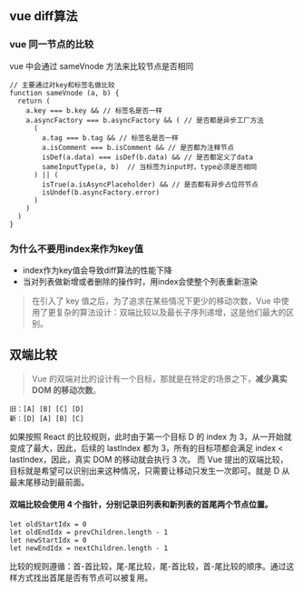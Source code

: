 ## vue diff算法
### vue 同一节点的比较
vue 中会通过 sameVnode 方法来比较节点是否相同

```
// 主要通过对key和标签名做比较
function sameVnode (a, b) {
  return (
    a.key === b.key && // 标签名是否一样
    a.asyncFactory === b.asyncFactory && ( // 是否都是异步工厂方法
      (
        a.tag === b.tag && // 标签名是否一样
        a.isComment === b.isComment && // 是否都为注释节点
        isDef(a.data) === isDef(b.data) && // 是否都定义了data
        sameInputType(a, b)  // 当标签为input时，type必须是否相同
      ) || (
        isTrue(a.isAsyncPlaceholder) && // 是否都有异步占位符节点
        isUndef(b.asyncFactory.error)
      )
    )
  )
}
```

### 为什么不要用index来作为key值
- index作为key值会导致diff算法的性能下降
- 当对列表做新增或者删除的操作时，用index会使整个列表重新渲染
> 在引入了 key 值之后，为了追求在某些情况下更少的移动次数，Vue 中使用了更复杂的算法设计：双端比较以及最长子序列递增，这是他们最大的区别。


## 双端比较
> Vue 的双端对比的设计有一个目标，那就是在特定的场景之下，**减少真实 DOM 的移动次数**。

```
旧：[A] [B] [C] [D]
新：[D] [A] [B] [C]
```
如果按照 React 的比较规则，此时由于第一个目标 D 的 index 为 3，从一开始就变成了最大，因此，后续的 lastIndex 都为 3，所有的目标项都会满足 index < lastIndex，因此，真实 DOM 的移动就会执行 3 次。
而 Vue 提出的双端比较，目标就是希望可以识别出来这种情况，只需要让移动只发生一次即可。就是 D 从最末尾移动到最前面。

#### 双端比较会使用 4 个指针，分别记录旧列表和新列表的首尾两个节点位置。
```
let oldStartIdx = 0
let oldEndIdx = prevChildren.length - 1
let newStartIdx = 0
let newEndIdx = nextChildren.length - 1
```
比较的规则遵循：首-首比较，尾-尾比较，尾-首比较，首-尾比较的顺序。通过这样方式找出首尾是否有节点可以被复用。
